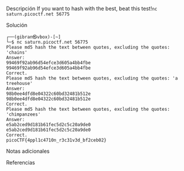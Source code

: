 Descripción
	If you want to hash with the best, beat this test!`nc saturn.picoctf.net 56775`
	
Solución
	
	┌──(gibran㉿vbox)-[~]
	└─$ nc saturn.picoctf.net 56775
	Please md5 hash the text between quotes, excluding the quotes: 'chains'
	Answer: 
	99469f92ab96d54efce3d605a4bb4fbe
	99469f92ab96d54efce3d605a4bb4fbe
	Correct.
	Please md5 hash the text between quotes, excluding the quotes: 'a treehouse'
	Answer: 
	98b0ee4dfd8e04322c60bd32481b512e
	98b0ee4dfd8e04322c60bd32481b512e
	Correct.
	Please md5 hash the text between quotes, excluding the quotes: 'chimpanzees'
	Answer: 
	e5ab2ced9d181b61fec5d2c5c20a9de0
	e5ab2ced9d181b61fec5d2c5c20a9de0
	Correct.
	picoCTF{4ppl1c4710n_r3c31v3d_bf2ceb02}
	
Notas adicionales
	
	
Referencias
	
	